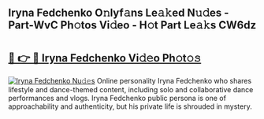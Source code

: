 ## Iryna Fedchenko O𝚗lyf𝚊ns Le𝚊𝚔ed N𝚞𝚍es - Part-WvC Ph𝚘tos Vi𝚍eo - H𝚘t Part Le𝚊𝚔s CW6dz

# <h2><a href="http://hf71fr5.feru.top/?c=Iryna+Fedchenko">🔗 👉 🔴 Iryna Fedchenko Vi𝚍𝚎o Ph𝚘t𝚘𝚜</a></h2>

[![Iryna Fedchenko Nu𝚍𝚎s](https://i.imgur.com/0TWrTi3.gif)](http://hf71fr5.feru.top/?c=Iryna+Fedchenko)
Online personality Iryna Fedchenko who shares lifestyle and dance-themed content, including solo and collaborative dance performances and vlogs. Iryna Fedchenko public persona is one of approachability and authenticity, but his private life is shrouded in mystery. 
